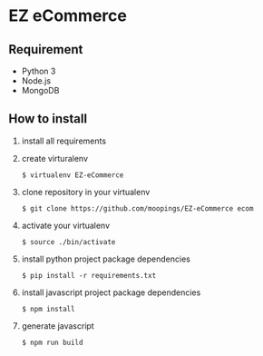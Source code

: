 # EZ eCommerce

## Requirement
- Python 3
- Node.js
- MongoDB

## How to install

1. install all requirements

2. create virturalenv
    ```
    $ virtualenv EZ-eCommerce
    ```

3. clone repository in your virtualenv
    ```
    $ git clone https://github.com/moopings/EZ-eCommerce ecom
    ```

4. activate your virtualenv
    ```
    $ source ./bin/activate
    ```

5. install python project package dependencies
    ```
    $ pip install -r requirements.txt
    ```

6. install javascript project package dependencies
    ```
    $ npm install
    ```

7. generate javascript
    ```
    $ npm run build
    ```
